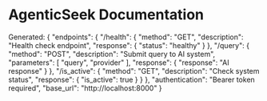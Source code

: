 # AgenticSeek Documentation

Generated: {
  "endpoints": {
    "/health": {
      "method": "GET",
      "description": "Health check endpoint",
      "response": {
        "status": "healthy"
      }
    },
    "/query": {
      "method": "POST",
      "description": "Submit query to AI system",
      "parameters": [
        "query",
        "provider"
      ],
      "response": {
        "response": "AI response"
      }
    },
    "/is_active": {
      "method": "GET",
      "description": "Check system status",
      "response": {
        "is_active": true
      }
    }
  },
  "authentication": "Bearer token required",
  "base_url": "http://localhost:8000"
}
